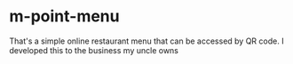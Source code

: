 # m-point-menu
That's a simple online restaurant menu that can be accessed by QR code. I developed this to the business my uncle owns
